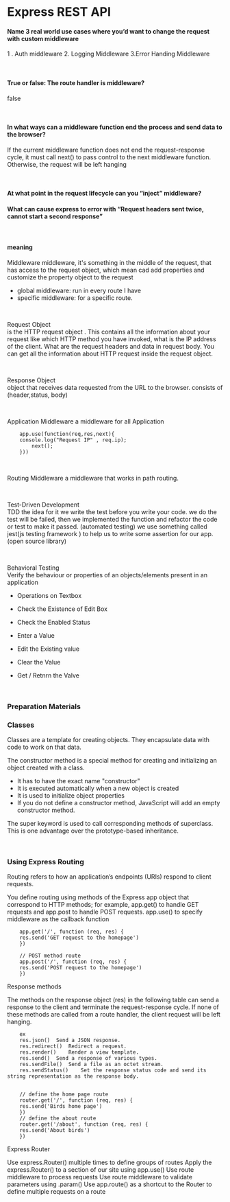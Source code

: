 # Express REST API

#### Name 3 real world use cases where you’d want to change the request with custom middleware

1 . Auth middleware
2. Logging Middleware
3.Error Handing Middleware

<br>

#### True or false: The route handler is middleware? 

false

<br>

#### In what ways can a middleware function end the process and send data to the browser?

If the current middleware function does not end the request-response cycle, it must call next() to pass control to the next middleware function. Otherwise, the request will be left hanging

<br>

#### At what point in the request lifecycle can you “inject” middleware?


#### What can cause express to error with “Request headers sent twice, cannot start a second response”




<br>

#### meaning

Middleware	 middleware, it's something in the middle of the request, that has access to the request object, which mean cad add properties and customize the property object to the request 


* global middleware: run in every route I have 
* specific middleware: for a specific route.

<br>

Request Object <br> is the HTTP request object . This contains all the information about your request like which HTTP method you have invoked, what is the IP address of the client. What are the request headers and data in request body. You can get all the information about HTTP request inside the  request object.

<br>

Response Object <br> object that receives data requested from the URL to the browser. consists of (header,status, body)

<br>

Application Middleware	a middleware for all Application

        app.use(function(req,res,next){
        console.log("Request IP" , req.ip);
            next();
        }))

<br>

Routing Middleware	a middleware that works in path routing.

<br>

Test-Driven Development	<br>
TDD  the idea for it we write the test before you write your code. we do the test will be failed, then we implemented the function and refactor the code or test to make it passed. (automated testing)
we use something called jest(js testing framework ) to help us to write some assertion for our app. (open source library)

<br>

Behavioral Testing <br>
 Verify the behaviour or properties of an objects/elements present in an application

 * Operations on Textbox 
 
 * Check the Existence of Edit Box 
 
 * Check the Enabled Status 
 
 * Enter a Value 
 
 * Edit the Existing value 
 
 * Clear the Value 
 
 * Get / Retnrn the Valve

 <br>


### Preparation Materials

### Classes

Classes are a template for creating objects. They encapsulate data with code to work on that data. 

The constructor method is a special method for creating and initializing an object created with a class.

* It has to have the exact name "constructor"
* It is executed automatically when a new object is created
* It is used to initialize object properties
* If you do not define a constructor method, JavaScript will add an empty constructor method.

The super keyword is used to call corresponding methods of superclass. This is one advantage over the prototype-based inheritance.

<br>

### Using Express Routing

Routing refers to how an application’s endpoints (URIs) respond to client requests.<br>

You define routing using methods of the Express app object that correspond to HTTP methods; for example, app.get() to handle GET requests and app.post to handle POST requests. app.use() to specify middleware as the callback function

        app.get('/', function (req, res) {
        res.send('GET request to the homepage')
        })

        // POST method route
        app.post('/', function (req, res) {
        res.send('POST request to the homepage')
        })


Response methods <br>

The methods on the response object (res) in the following table can send a response to the client and terminate the request-response cycle. If none of these methods are called from a route handler, the client request will be left hanging.

        ex
        res.json()	Send a JSON response.
        res.redirect()	Redirect a request.
        res.render()	Render a view template.
        res.send()	Send a response of various types.
        res.sendFile()	Send a file as an octet stream.
        res.sendStatus()	Set the response status code and send its string representation as the response body.


        // define the home page route
        router.get('/', function (req, res) {
        res.send('Birds home page')
        })
        // define the about route
        router.get('/about', function (req, res) {
        res.send('About birds')
        })


Express Router <br>

Use express.Router() multiple times to define groups of routes
Apply the express.Router() to a section of our site using app.use()
Use route middleware to process requests
Use route middleware to validate parameters using .param()
Use app.route() as a shortcut to the Router to define multiple requests on a route